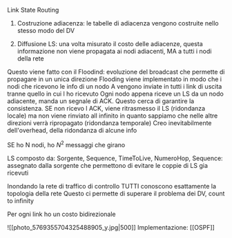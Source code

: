 Link State Routing
1. Costruzione adiacenza: le tabelle di adiacenza vengono costruite nello stesso modo del DV 

2. Diffusione LS: una volta misurato il costo delle adiacenze, questa informazione non viene propagata ai nodi adiacenti, MA a tutti i nodi della rete

Questo viene fatto con il Floodind: evoluzione del broadcast che permette di propagare in un unica direzione 
Flooding viene implementato in modo che i nodi che ricevono le info di un nodo A vengono inviate in tutti i link di uscita tranne quello in cui l ho ricevuto
Ogni nodo appena riceve un LS da un nodo adiacente, manda un segnale di ACK. Questo cerca di garantire la consistenza. SE non ricevo l ACK, viene ritrasmesso il LS (ridondanza locale) ma non viene rinviato all infinito in quanto sappiamo che nelle altre direzioni verrà ripropagato (ridondanza temporale)
Creo inevitabilmente dell'overhead, della ridondanza di alcune info

SE ho N nodi, ho $N^2$ messaggi che girano

LS composto da: Sorgente, Sequence, TimeToLive, NumeroHop, 
Sequence: assegnato dalla sorgente che permettono di evitare le coppie di LS gia ricevuti

Inondando la rete di traffico di controllo TUTTI conoscono esattamente la topologia della rete
Questo ci permette di superare il problema dei DV, count to infinity

Per ogni link ho un costo bidirezionale

![[photo_5769355704325488905_y.jpg|500]]
Implementazione: [[OSPF]]